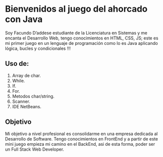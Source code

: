 # Bienvenidos al juego del ahorcado con Java
Soy Facundo D’addese estudiante de la Licenciatura en Sistemas y me encanta el Desarrollo Web, tengo conocimientos en HTML, CSS, JS; este es mi primer juego en un lenguaje de programación como lo es Java aplicando lógica, bucles y condicionales !!!

## Uso de:
1. Array de char.
2. While.
3. If.
4. For.
5. Metodos char/string.
6. Scanner.
7. IDE NetBeans.

## Objetivo
Mi objetivo a nivel profesional es consolidarme en una empresa dedicada al Desarrollo de Software. Tengo conocimientos en FrontEnd y a partir de este mini juego empieza mi camino en el BackEnd, asi de esta forma, poder ser un Full Stack Web Developer.
